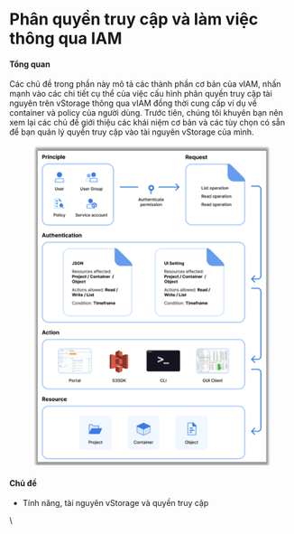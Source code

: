 # Phân quyền truy cập và làm việc thông qua IAM

#### Tổng quan <a href="#phanquyentruycapvalamviecthongquaiam-tongquan" id="phanquyentruycapvalamviecthongquaiam-tongquan"></a>

Các chủ đề trong phần này mô tả các thành phần cơ bản của vIAM, nhấn mạnh vào các chi tiết cụ thể của việc cấu hình phân quyền truy cập tài nguyên trên vStorage thông qua vIAM đồng thời cung cấp ví dụ về container và policy của người dùng. Trước tiên, chúng tôi khuyên bạn nên xem lại các chủ đề giới thiệu các khái niệm cơ bản và các tùy chọn có sẵn để bạn quản lý quyền truy cập vào tài nguyên vStorage của mình.&#x20;

<figure><img src="../../../../../../.gitbook/assets/image (529).png" alt=""><figcaption></figcaption></figure>

#### Chủ đề <a href="#phanquyentruycapvalamviecthongquaiam-chude" id="phanquyentruycapvalamviecthongquaiam-chude"></a>

* Tính năng, tài nguyên vStorage và quyền truy cập

\
